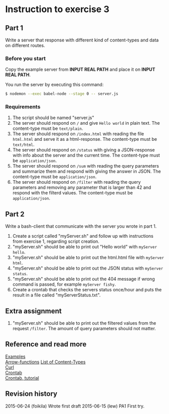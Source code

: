 Instruction to exercise 3
==============================

## Part 1
Write a server that response with different kind of content-types and data on different routes.

### Before you start
Copy the example server from **INPUT REAL PATH** and place it on **INPUT REAL PATH**.

You run the server by executing this command:
```bash
$ nodemon --exec babel-node --stage 0 -- server.js
```

### Requirements
1. The script should be named "server.js"
2. The server should respond on `/` and give `Hello world` in plain text. The content-type must be `text/plain`.
3. The server should respond on `/index.html` with reading the file `html.html` and serve it as a html-response. The content-type must be `text/html`.
4. The server should respond on `/status` with giving a JSON-response with info about the server and the current time. The content-type must be `application/json`.
5. The server should respond on `/sum` with reading the query parameters and summarize them and respond with giving the answer in JSON. The content-type must be `application/json`.
6. The server should respond on `/filter` with reading the query parameters and removing any parameter that is larger than 42 and respond with the filterd values. The content-type must be `application/json`.

## Part 2
Write a bash-client that communicate with the server you wrote in part 1.

1. Create a script called "myServer.sh" and follow up with instructions from exercise 1, regarding script creation.
2. "myServer.sh" should be able to print out "Hello world" with `myServer hello`.
3. "myServer.sh" should be able to print out the html.html file with `myServer html`.
4. "myServer.sh" should be able to print out the JSON status with `myServer status`.
5. "myServer.sh" should be able to print out the 404 message if wrong command is passed, for example `myServer fishy`.
6. Create a crontab that checks the servers status once/hour and puts the result in a file called "myServerStatus.txt".

## Extra assignment
1. "myServer.sh" should be able to print out the filtered values from the request `/filter`. The amount of query parameters should not matter.  

Reference and read more
------------------------------

[Examples](https://github.com/mosbth/linux/tree/master/example)  
[Arrow-functions](https://github.com/mosbth/linux/blob/master/tutorial/nodejs/arrow-functions.md)
[List of Content-Types](https://en.wikipedia.org/wiki/Internet_media_type#List_of_common_media_types)  
[Curl](https://github.com/mosbth/linux/blob/master/tutorial/bash/curl.md)  
[Crontab](http://www.computerhope.com/unix/ucrontab.htm)  
[Crontab, tutorial](https://github.com/mosbth/linux/blob/master/tutorial/bash/crontab.md)  

Revision history
------------------------------
2015-06-24 (foikila) Wrote first draft
2015-06-15 (lew) PA1 First try.
